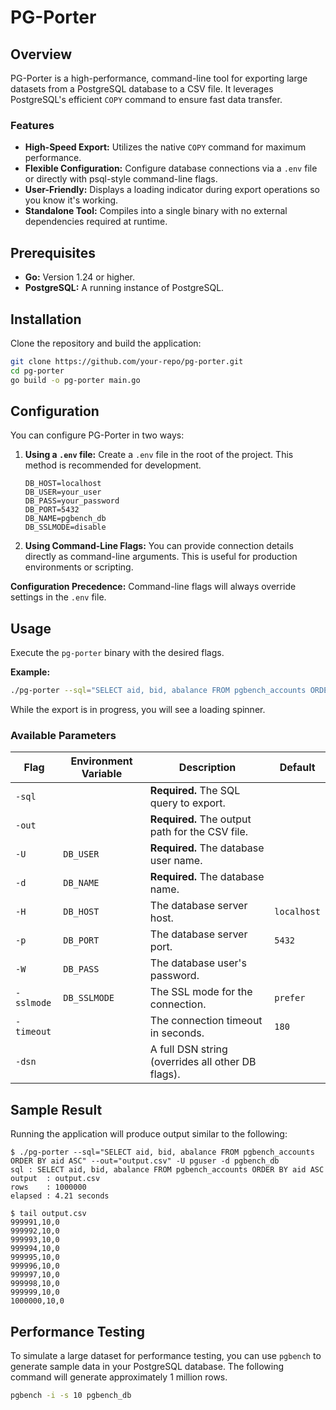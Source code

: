 # PG-Porter

## Overview

PG-Porter is a high-performance, command-line tool for exporting large datasets from a PostgreSQL database to a CSV file. It leverages PostgreSQL's efficient `COPY` command to ensure fast data transfer.

### Features

- **High-Speed Export:** Utilizes the native `COPY` command for maximum performance.
- **Flexible Configuration:** Configure database connections via a `.env` file or directly with psql-style command-line flags.
- **User-Friendly:** Displays a loading indicator during export operations so you know it's working.
- **Standalone Tool:** Compiles into a single binary with no external dependencies required at runtime.

## Prerequisites

- **Go:** Version 1.24 or higher.
- **PostgreSQL:** A running instance of PostgreSQL.

## Installation

Clone the repository and build the application:

```bash
git clone https://github.com/your-repo/pg-porter.git
cd pg-porter
go build -o pg-porter main.go
```

## Configuration

You can configure PG-Porter in two ways:

1.  **Using a `.env` file:**
    Create a `.env` file in the root of the project. This method is recommended for development.
    ```
    DB_HOST=localhost
    DB_USER=your_user
    DB_PASS=your_password
    DB_PORT=5432
    DB_NAME=pgbench_db
    DB_SSLMODE=disable
    ```

2.  **Using Command-Line Flags:**
    You can provide connection details directly as command-line arguments. This is useful for production environments or scripting.

**Configuration Precedence:** Command-line flags will always override settings in the `.env` file.

## Usage

Execute the `pg-porter` binary with the desired flags.

**Example:**

```bash
./pg-porter --sql="SELECT aid, bid, abalance FROM pgbench_accounts ORDER BY aid ASC" --out="output.csv" -U myuser -d mydb
```

While the export is in progress, you will see a loading spinner.

### Available Parameters

| Flag      | Environment Variable | Description                                           | Default     |
|-----------|----------------------|-------------------------------------------------------|-------------|
| `-sql`    |                      | **Required.** The SQL query to export.                |             |
| `-out`    |                      | **Required.** The output path for the CSV file.       |             |
| `-U`      | `DB_USER`            | **Required.** The database user name.                 |             |
| `-d`      | `DB_NAME`            | **Required.** The database name.                      |             |
| `-H`      | `DB_HOST`            | The database server host.                             | `localhost` |
| `-p`      | `DB_PORT`            | The database server port.                             | `5432`      |
| `-W`      | `DB_PASS`            | The database user's password.                         |             |
| `-sslmode`| `DB_SSLMODE`         | The SSL mode for the connection.                      | `prefer`    |
| `-timeout`|                      | The connection timeout in seconds.                    | `180`       |
| `-dsn`    |                      | A full DSN string (overrides all other DB flags).     |             |


## Sample Result

Running the application will produce output similar to the following:

```
$ ./pg-porter --sql="SELECT aid, bid, abalance FROM pgbench_accounts ORDER BY aid ASC" --out="output.csv" -U pguser -d pgbench_db
sql	: SELECT aid, bid, abalance FROM pgbench_accounts ORDER BY aid ASC
output	: output.csv
rows	: 1000000
elapsed	: 4.21 seconds

$ tail output.csv
999991,10,0
999992,10,0
999993,10,0
999994,10,0
999995,10,0
999996,10,0
999997,10,0
999998,10,0
999999,10,0
1000000,10,0
```

## Performance Testing

To simulate a large dataset for performance testing, you can use `pgbench` to generate sample data in your PostgreSQL database. The following command will generate approximately 1 million rows.

```bash
pgbench -i -s 10 pgbench_db
```
